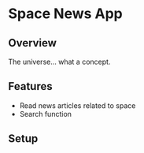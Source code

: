 # Space News App

## Overview

The universe... what a concept.

## Features

- Read news articles related to space
- Search function

## Setup

